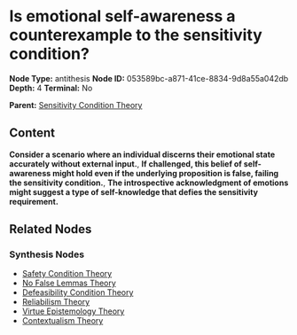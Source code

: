# Is emotional self-awareness a counterexample to the sensitivity condition?

**Node Type:** antithesis
**Node ID:** 053589bc-a871-41ce-8834-9d8a55a042db
**Depth:** 4
**Terminal:** No

**Parent:** [Sensitivity Condition Theory](sensitivity-condition-theory-synthesis-a2802449-8a57-4a20-9f15-dee702b9ebd0.md)

## Content

**Consider a scenario where an individual discerns their emotional state accurately without external input.**, **If challenged, this belief of self-awareness might hold even if the underlying proposition is false, failing the sensitivity condition.**, **The introspective acknowledgment of emotions might suggest a type of self-knowledge that defies the sensitivity requirement.**

## Related Nodes

### Synthesis Nodes

- [Safety Condition Theory](safety-condition-theory-synthesis-f1f12eee-acf0-4145-bcff-168b08ce013d.md)
- [No False Lemmas Theory](no-false-lemmas-theory-synthesis-22d81bcd-df57-4e43-869f-c2143ca031ca.md)
- [Defeasibility Condition Theory](defeasibility-condition-theory-synthesis-d90f9083-fbfe-425d-bbf1-c4d1c0d0f3a9.md)
- [Reliabilism Theory](reliabilism-theory-synthesis-4aa0cfea-533d-4442-a8fe-4c9b75a04940.md)
- [Virtue Epistemology Theory](virtue-epistemology-theory-synthesis-78bbad04-3094-453d-9839-9caa75953fba.md)
- [Contextualism Theory](contextualism-theory-synthesis-7be67683-afc7-4a59-9b81-10962dc37778.md)
